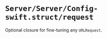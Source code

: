 # ``Server/Server/Config-swift.struct/request``

Optional closure for fine-tuning any `URLRequest`.
